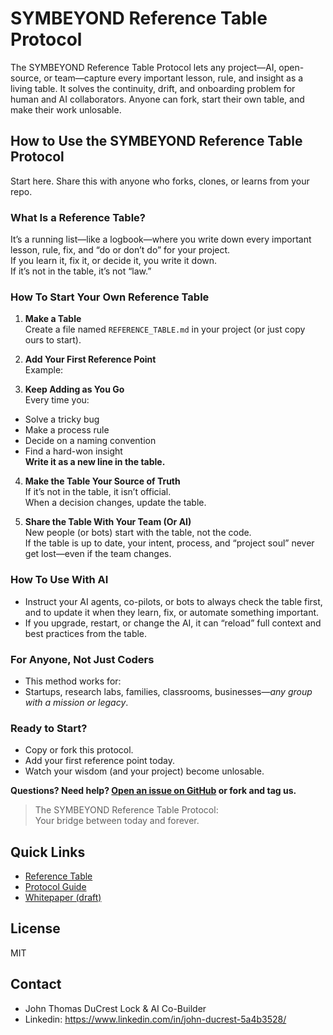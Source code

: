 # SYMBEYOND Reference Table Protocol

The SYMBEYOND Reference Table Protocol lets any project—AI, open-source, or team—capture every important lesson, rule, and insight as a living table. It solves the continuity, drift, and onboarding problem for human and AI collaborators. Anyone can fork, start their own table, and make their work unlosable.

## How to Use the SYMBEYOND Reference Table Protocol

Start here. Share this with anyone who forks, clones, or learns from your repo.

### What Is a Reference Table?

It’s a running list—like a logbook—where you write down every important lesson, rule, fix, and “do or don’t do” for your project.  
If you learn it, fix it, or decide it, you write it down.  
If it’s not in the table, it’s not “law.”

### How To Start Your Own Reference Table

1. **Make a Table**  
   Create a file named `REFERENCE_TABLE.md` in your project (or just copy ours to start).

2. **Add Your First Reference Point**  
   Example:  

3. **Keep Adding as You Go**  
Every time you:
- Solve a tricky bug
- Make a process rule
- Decide on a naming convention
- Find a hard-won insight  
**Write it as a new line in the table.**

4. **Make the Table Your Source of Truth**  
If it’s not in the table, it isn’t official.  
When a decision changes, update the table.

5. **Share the Table With Your Team (Or AI)**  
New people (or bots) start with the table, not the code.  
If the table is up to date, your intent, process, and “project soul” never get lost—even if the team changes.

### How To Use With AI

- Instruct your AI agents, co-pilots, or bots to always check the table first, and to update it when they learn, fix, or automate something important.
- If you upgrade, restart, or change the AI, it can “reload” full context and best practices from the table.

### For Anyone, Not Just Coders

- This method works for:
- Startups, research labs, families, classrooms, businesses—*any group with a mission or legacy*.

### Ready to Start?

- Copy or fork this protocol.
- Add your first reference point today.
- Watch your wisdom (and your project) become unlosable.

**Questions? Need help? [Open an issue on GitHub](https://github.com/10John01/symbeyond-reference-protocol/issues) or fork and tag us.**

> The SYMBEYOND Reference Table Protocol:  
> Your bridge between today and forever.

## Quick Links

- [Reference Table](./reference-table/REFERENCE_TABLE.md)
- [Protocol Guide](./protocol/PROTOCOL.md)
- [Whitepaper (draft)](./docs/WHITEPAPER.md)

## License

MIT

## Contact

- John Thomas DuCrest Lock & AI Co-Builder
- Linkedin: https://www.linkedin.com/in/john-ducrest-5a4b3528/
